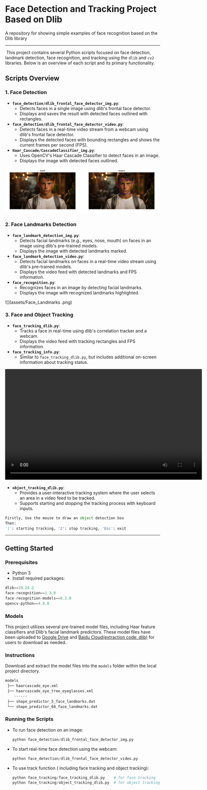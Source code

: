 # Face Detection and Tracking Project Based on Dlib
 A repository for showing simple examples of face recognition based on the Dlib library

------

​	This project contains several Python scripts focused on face detection, landmark detection, face recognition, and tracking using the `dlib` and `cv2` libraries. Below is an overview of each script and its primary functionality.

## Scripts Overview

### 1. Face Detection

- **`face_detection/dlib_frontal_face_detector_img.py`**:
  - Detects faces in a single image using dlib's frontal face detector.
  - Displays and saves the result with detected faces outlined with rectangles.
- **`face_detection/dlib_frontal_face_detector_video.py`**:
  - Detects faces in a real-time video stream from a webcam using dlib's frontal face detector.
  - Displays the detected faces with bounding rectangles and shows the current frames per second (FPS).
- **`Haar_Cascade/CascadeClassifier_img.py`**:
  - Uses OpenCV's Haar Cascade Classifier to detect faces in an image.
  - Displays the image with detected faces outlined.

![Figure_1](assets\frontal_face_detector.png)

### 2. Face Landmarks Detection

- **`face_landmark_detection_img.py`**:
  - Detects facial landmarks (e.g., eyes, nose, mouth) on faces in an image using dlib's pre-trained models.
  - Displays the image with detected landmarks marked.
- **`face_landmark_detection_video.py`**:
  - Detects facial landmarks on faces in a real-time video stream using dlib's pre-trained models.
  - Displays the video feed with detected landmarks and FPS information.
- **`face_recognition.py`**:
  - Recognizes faces in an image by detecting facial landmarks.
  - Displays the image with recognized landmarks highlighted.

![](assets/Face_Landmarks .png)

### 3. Face and Object Tracking

- **`face_tracking_dlib.py`**:
  - Tracks a face in real-time using dlib's correlation tracker and a webcam.
  - Displays the video feed with tracking rectangles and FPS information.
- **`face_tracking_info.py`**:
  - Similar to `face_tracking_dlib.py`, but includes additional on-screen information about tracking status.

<video width="640" height="360" controls autoplay>
  <source src="assets\face_tracking.mp4" type="video/mp4">
  Your browser does not support the video tag.
</video>

- **`object_tracking_dlib.py`**:
  - Provides a user-interactive tracking system where the user selects an area in a video feed to be tracked.
  - Supports starting and stopping the tracking process with keyboard inputs.

```python
Firstly, Use the mouse to draw an object detection box
Then:
'1': starting tracking, '2': stop tracking, 'Esc': exit 
```

------

## Getting Started

### Prerequisites

- Python 3
- Install required packages:

```python
dlib==19.24.2
face-recognition==1.3.0
face-recognition-models==0.3.0
opencv-python==4.8.0
```

### Models

This project utilizes several pre-trained model files, including Haar feature classifiers and Dlib's facial landmark predictors. These model files have been uploaded to [Google Drive](https://drive.google.com/file/d/1fPyoU3EdS7ci2xBwMzytriceSQRk5YCM/view?usp=drive_link) and [Baidu Cloud(extraction code: dlib)](https://pan.baidu.com/s/1EjxcCdkaZGHGCSapSC9P4Q?pwd=dlib) for users to download as needed.

### Instructions

Download and extract the model files into the `models` folder within the local project directory.

```python
models
 ├── haarcascade_eye.xml
 ├── haarcascade_eye_tree_eyeglasses.xml
	······
 ├── shape_predictor_5_face_landmarks.dat
 └── shape_predictor_68_face_landmarks.dat
```

### Running the Scripts

- To run face detection on an image:

  ```python
  python face_detection/dlib_frontal_face_detector_img.py
  ```

- To start real-time face detection using the webcam:

  ```python
  python face_detection/dlib_frontal_face_detector_video.py
  ```

- To use track function ( including face tracking and object tracking):

  ```python
  python face_tracking/face_tracking_dlib.py	# for face tracking
  python face_tracking/object_tracking_dlib.py	# for object tracking
  ```

  

